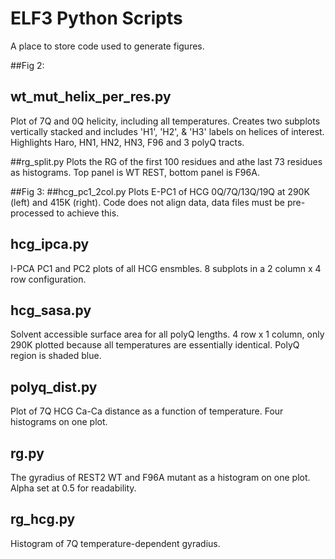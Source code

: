 # ELF3 Python Scripts
A place to store code used to generate figures.

##Fig 2:
## wt_mut_helix_per_res.py
Plot of 7Q and 0Q helicity, including all temperatures. Creates two subplots vertically stacked and includes 'H1', 'H2', & 'H3' labels on helices of interest. Highlights Haro, HN1, HN2, HN3, F96 and 3 polyQ tracts.

##rg_split.py
Plots the RG of the first 100 residues and athe last 73 residues as histograms. Top panel is WT REST, bottom panel is F96A.

##Fig 3:
##hcg_pc1_2col.py
Plots E-PC1 of HCG 0Q/7Q/13Q/19Q at 290K (left) and 415K (right). Code does not align data, data files must be pre-processed to achieve this.  

## hcg_ipca.py
I-PCA PC1 and PC2 plots of all HCG ensmbles. 8 subplots in a 2 column x 4 row configuration.

## hcg_sasa.py
Solvent accessible surface area for all polyQ lengths. 4 row x 1 column, only 290K plotted because all temperatures are essentially identical. 
PolyQ region is shaded blue.

## polyq_dist.py
Plot of 7Q HCG Ca-Ca distance as a function of temperature. Four histograms on one plot.

## rg.py
The gyradius of REST2 WT and F96A mutant as a histogram on one plot. Alpha set at 0.5 for readability.

## rg_hcg.py
Histogram of 7Q temperature-dependent gyradius. 
